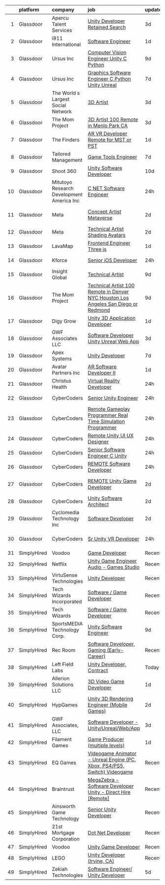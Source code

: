 

|    | platform    | company                                      | job                                                                                                                                                                                                                                                                                                                                                                                                                                                                                                                                                                                                                                                                                                                                                                                                                                                                                                                                                                                                                                                                                                                                                                                                                                                                                                                                                                                                                                                       | update_time   | location           |
|---:|:------------|:---------------------------------------------|:----------------------------------------------------------------------------------------------------------------------------------------------------------------------------------------------------------------------------------------------------------------------------------------------------------------------------------------------------------------------------------------------------------------------------------------------------------------------------------------------------------------------------------------------------------------------------------------------------------------------------------------------------------------------------------------------------------------------------------------------------------------------------------------------------------------------------------------------------------------------------------------------------------------------------------------------------------------------------------------------------------------------------------------------------------------------------------------------------------------------------------------------------------------------------------------------------------------------------------------------------------------------------------------------------------------------------------------------------------------------------------------------------------------------------------------------------------|:--------------|:-------------------|
|  1 | Glassdoor   | Apercu Talent Services                       | [Unity Developer  Retained Search ](https://www.glassdoor.com/partner/jobListing.htm?pos=103&ao=1110586&s=58&guid=00000182fd05b83ab4e8c39dcdb185b5&src=GD_JOB_AD&t=SR&vt=w&ea=1&cs=1_ad986634&cb=1662102387066&jobListingId=1008100956513&cpc=545C0D17DAD7ABB7&jrtk=3-0-1gbugbe37kugi801-1gbugbe3mi6ij800-29e150451bcc4fa2--6NYlbfkN0AZ3MYtYQWkBopVeycVr_1f1rDCs_k1mphEn014V5iC_uq83vDdE9n-Rdaz48ksWHHqArENbVwezk-6LjDCi4QZvlIRkQcK-Iy4D7AmZrXjOf6YOry7HDI8QD7rxlm29wwn0dY12nLTj7Euibn31sAF0ZhNZGxu9r3kTxXWMvnWwAUPSXvkawnAUWMSFTFlE8EpQbwOALFzKfTlKWH03blS2tGqYbLT8m8oDc-dJFpsGAd_ZgjERgkE3cZaZSendKcR1MxCGde54n37lp4XAaF36vdQDllvIdz84HY79Pr_q8phr-vtgbk01iBfNSK8FMWviaLAtcxT77nE1Sx03GVg4lpB_Z6V1-138RdxWTmT9xSUqxXkmmfvyQcXP6LEDfFqq--HPeAPxp-hL7mqTgS2ed7OGIkNiyuN0cqsU1iqPOcltu_0fPcUNmLrMJpslv_IfzvK1qsvd8k8DThLxlCKhjJTU7kUPgEZGKdLlwNxJPq8DM4e5btrn_LLIfbcgKRD8tj9a95QXtqvz6mTFzFd)                                                                                                                                                                                                                                                                                                                                                                                                                                                                                                                                                              | 3d            | Irvine, CA         |
|  2 | Glassdoor   | i911  International                          | [Software Engineer](https://www.glassdoor.com/partner/jobListing.htm?pos=107&ao=1110586&s=58&guid=00000182fd05b83ab4e8c39dcdb185b5&src=GD_JOB_AD&t=SR&vt=w&ea=1&cs=1_26ee3d09&cb=1662102387067&jobListingId=1008105657108&cpc=5FEB1BEB8E14EF52&jrtk=3-0-1gbugbe37kugi801-1gbugbe3mi6ij800-ab02e73d2b3d017f--6NYlbfkN0D5EoDI19pzLD_ZoAvoqM1-O9qeTV9KvYbDAr1-bMzVcUrRYlcR_7Ev9U83nBSHwK54NMHOO9K3nsbuXJVBtW5EWxvm51qrZsZWwHHvR5d9GutHYlSlxw32xAn82i5-W3-Dzl49lgJ9I5P0XipbEfon7Ohb6uZiStO9mcWZEmw2gqF9v3mASS2YDC3KmeA9rTQSSqKPW6rpNXJduiNiKfj2mpKaLmFKvExlNufDZYc7sYt0n8cnd6qkwtcGpwn15UAcmfhkDCpani7vkP_FCtZCSZxazmF0C5cRAvSmXSeL0oh62qnF9YMbuIOonMWv9qrNP0aemBgnyOjX1r9vmN-FNqtiNRlueVLPRD5zTToiPiLuIs9ujU0xLQGktl63Q0JSzHcDBDXCNdZDcIdS5TV2AuUnPpYeXVVO94u_TsSJ7uG0t6wTNgL-gZmibzj9XwYrjqyo2rR_lcmE47jLfLlkd-tEtJia7LoQmFqkfSoZ6-3XxYX-mu_W2CVL_mUVLQM%3D)                                                                                                                                                                                                                                                                                                                                                                                                                                                                                                                                                                                                | 1d            | Miami, FL          |
|  3 | Glassdoor   | Ursus  Inc                                   | [Computer Vision Engineer   Unity C   Python](https://www.glassdoor.com/partner/jobListing.htm?pos=130&ao=1110586&s=58&guid=00000182fd05b83ab4e8c39dcdb185b5&src=GD_JOB_AD&t=SR&vt=w&ea=1&cs=1_9be9befc&cb=1662102387069&jobListingId=1008089323459&cpc=C4A69CCDBB3B9599&jrtk=3-0-1gbugbe37kugi801-1gbugbe3mi6ij800-7ac0d13f03f62581--6NYlbfkN0CT8vBT9H5mqECx2dfLV_FONLPDKpIRssxVwtj05Tmm4rA5I0VNOPdM1oYsK66ov5pXwwZ9pBHUxiYuEJrCbcdlaxyWAwJmYz19kUAyvhsOeezI0OcmO5TSscUpaMyeJyxPgtLojTHz25Nz4PICeeFqRejoDMLK2Zich_DhI2mNoQYSwwLkuYkPuOcVvPiLIoNMNlF6R9Vdl43HLaHtOXSPaUg3BcFuT_yUtfPLKnh2bsnJ2ogO-DMYXeRW_CBXSuWm8Mxhv6d3nUYUoz0cBDP-emU9I45yLQrmn1RAicUHREaRXrK66Be1G1Kcqaqi_IpDByaLjR2aWLsWSGrlPE_cGh8a896K-BLamu9DSXAL0_6hvRDAt86OnoQ_WxX9HMrVcOgqXzF6rcgBRk8Ylu_fbxRvtLYgD8zrNNI2R7nK-saCbaL2qoJkGFDfuRsRn61ppX_tuaoiF4atUMmwrfTK2wEhH8mr13_E9UCT_jNLzDo7jgNrWcz9QuyYU_ZjN8h9yZZAVW0lAGLcl3IfmcKllUiCjb6mr9o-QmIofAqauYS1BnTA2sfeeSRrsz0ARa5-wLph4oK58vB5lzILFj0WKxsK2cPHTlm11AT4VvrmMR7LaFxUzXVHfsOO0uEInLli5IJEyI0IDbsaHsNVqZB1i6IcYzzvgycbT5d_xA6DJ3VuuGwkEJge4K7MZWsd2vA4sMZ8PkxhwOTsC4_NKgtBK5B_ulHHcUuydVvrNsa4U22ElUXd7u90-s9OtTMoNvGgoyGpQlpEuBbSYtpigXUxKhSgqu71J3lZZSG9oUlG4vb8zz_jzasSfm0DgqBfzoSj23BLp5zOEfIs1vc8AquwGmv3Sg8_E9FjyjbSoEwkJNsvXxJ-qAaH11fqLBA_y_p-f8Vs6DQWjtUF3-QS1SA1IsyvXb3Yzg75masX6-TycFJherU0NiPaWS7i57pKyVhp62ESVuA48fhz-y-9mVOTTlaRnQG8yixXYZVwgH_Pt114CXqoYs2_)                                                    | 9d            | Pittsburgh, PA     |
|  4 | Glassdoor   | Ursus  Inc                                   | [Graphics Software Engineer   C   Python Unity Unreal](https://www.glassdoor.com/partner/jobListing.htm?pos=122&ao=1110586&s=58&guid=00000182fd05b83ab4e8c39dcdb185b5&src=GD_JOB_AD&t=SR&vt=w&ea=1&cs=1_9fe4a56d&cb=1662102387068&jobListingId=1008094033133&cpc=451933188B21919D&jrtk=3-0-1gbugbe37kugi801-1gbugbe3mi6ij800-a503bf67493adf7c--6NYlbfkN0CT8vBT9H5mqECx2dfLV_FONLPDKpIRssxVwtj05Tmm4rA5I0VNOPdM1oYsK66ov5ozRYF8l6lSbj2w8mnkxNtzPvq4xrxWyHAas6Dg1kdrUOgJv2YyZkHQbFM2OivhpugmqZ5om6MWAcpLRyZ6gIQlFMLi08SCGusRRvhDyvVeMX8DUUTJXmTx6nw7SsSZdq8Nt-8KK_5o4vH15EibFmTTp8ytDggw_ewlPkDrXh-xoNpk42rGPX8WrmLj9WET0I6dPhj6yNieG23cgjyuYrAZTWgA_m_BaYOpu9d7djE9YsxGZkkraPINNrJ6scFPNkbMRvgGsS-qsSSUFneYLkAQ5qWjDjR8zvg9r-eSTAiaxH5KmWtjRTFXrkE8Tn1BqkIRrEyaz29yWwzEmQPYB09daJUZZ61od8kUYjjiOiD1Ws78nArJeRWIWITuf2oHI5q0TH_sDWg5uzmCHNfg8BkolmWD5n9dqjcMQ5bbgEtcFRwmaT8Z0gLbW5AEhnR5U4dsIwdYRYVPWWnGEOP9fVYNQ0FqAioma9_vEv25htOghNjmaxIF5k7zmF_Z7AT-anNPlBHtOE8Lcw4McVhnaI9mfMSzXfAMGmrY5B1jVGmqp_dGecSXkhbzxHpAwOiYNFeufyjF5kHbcJlDHVObrppfdKRojAD8W_71YLspAo22r5Dgf1cOyf2ID10tCJAsbsxsOd6G-k8B3p4p-I14kXw0uvEPmdchw55rEllRUH9SB4Voq-U4EQZRZ-1gWtfV51oqw44KbVGWnhCuCB5mksZkvmFoYigL-Q6PUuicuqivk-Nj955v1VMT2n-xzkm8lyResBmMkUJWNRyaiyUgXAIqBJ7wqQ5QPSTquXmAtcNGYLLd18xnewYf2APmTWfM8ZhrCxhuVobtU5ygS75FxpuskV0yOFGt3aj1eqT3KatzdXxTU6TtbG6xzBlH-jWYuEQY3JGFx9YxIsWQbBFcvCF0JVXJQooleOjE5TmnvwdsJut3L7VqZoFe)                                           | 7d            | Redmond, WA        |
|  5 | Glassdoor   | The World s Largest Social Network           | [3D Artist](https://www.glassdoor.com/partner/jobListing.htm?pos=120&ao=1110586&s=58&guid=00000182fd05b83ab4e8c39dcdb185b5&src=GD_JOB_AD&t=SR&vt=w&ea=1&cs=1_56421d51&cb=1662102387068&jobListingId=1008101832019&cpc=AC285F3A3ECA6BB0&jrtk=3-0-1gbugbe37kugi801-1gbugbe3mi6ij800-8fcda0edc12eaa9b--6NYlbfkN0DSgjPPcnEdvoK3uuxfISLALE6pB1FR7YSHOr_tSg5_QGIhoz_2VqUepdcKLBLI_zQ5vW7COe9b5mlnVXQPZh-LCDTWvpcID5VL-Y-dck3OFKxyxzH8bOfDIUENNU8cHnxMEbimO4vZSH99drUQuM-N0RdNfyWkpSpm1sBW4nersKwSm9JI8Oo0pv1HTzP0HisP2GQ2b3NdA4Yt4RCyPdZjNLEW0n2izUS94vfeOveYiYM6uCaubPTiGvt7Enjw9MxMBOS78EPzLSHFr35Mz501L24Anuo3JVToulsYQltXttkPHia-scwnjtrkJuM2rdRLzxcW-3E9TYGRQkxJdt05J_IC-gdeQGdjRRUVuD6V_54vbsRhxD2maFKU2bKbDHHF7sjCgusood0tFbTQp4d6w5Kd6ON1ZoQa-VTfoMmC6i_yzvbgrb83otOjuIMcUATxLedetNbM5P_wvep8iQXBsaTafOLH47TXVJDr76jRvcdeZQ8nlDGtjt9qZdrOTMcF_tCVtg9NoDnmc-yFdFfjwH5HDPE9OjzKpVg6WwjQYylPj7FNGjlbsvRkuOCxKi-ovdoYA_Fk8g%3D%3D)                                                                                                                                                                                                                                                                                                                                                                                                                                                                                                                          | 3d            | Menlo Park, CA     |
|  6 | Glassdoor   | The Mom Project                              | [3D Artist  100  Remote in Menlo Park  CA ](https://www.glassdoor.com/partner/jobListing.htm?pos=116&ao=1110586&s=58&guid=00000182fd05b83ab4e8c39dcdb185b5&src=GD_JOB_AD&t=SR&vt=w&cs=1_cc713381&cb=1662102387068&jobListingId=1008102377815&cpc=FA84DF7EA1EC2398&jrtk=3-0-1gbugbe37kugi801-1gbugbe3mi6ij800-99a50386500b7120--6NYlbfkN0BDp_epf89aHDQhKpPegNJQ_ldQpEFZQsM9OcONMGxWx6pU56EKHF58QjVdAUvn2gWCbb4iPylPCb40oRhLObA73Dzu5agUhwv28ctDaCesusQE5u8OWuwSsGbXFNG0CPuPg94BiiADrz4s2q0aI9FZ9835oNsExqZZ8uTkojmQUmQxAXKV5mgUM9v0GdqhdewiwZrF4-pYI8BKk8ZDZ9AvTjQ08oC-XOtQFVjH5Irn-tlp_fUdh9ixPrBa3CwlgLY_RuWrU0OUsouVpD1erUAZ8KQhxp0oJZ3G2LjZ_XS-Udl6A_1zdKjYbchdfYEfH2KvuAw5H07SKuvPKMLZx6mjrwNqYhrFEHrYC4hTiiEp5xYeMs3DlM22rHdim8fv4m2nJdyoE5vfxi0LD3XYVR70yTrqKl09Yq7-ad6qBb2d6y13HWiFEMk67WjgCF0_0SZ04VzLqz39v4meXYPwkRxgWqiojg1NQHXr3XS1Va9yYjwj53gKU6tseZhhfYiWkieg7OvAIXxx4QZcZarCctQ6IwywpD4nu2fvzfNHErh-B5CCFNIlR-_M-E5qCXrKRV4%3D)                                                                                                                                                                                                                                                                                                                                                                                                                                                                                                             | 3d            | Remote             |
|  7 | Glassdoor   | The Finders                                  | [AR VR Developer   Remote for MST or PST](https://www.glassdoor.com/partner/jobListing.htm?pos=119&ao=1110586&s=58&guid=00000182fd05b83ab4e8c39dcdb185b5&src=GD_JOB_AD&t=SR&vt=w&ea=1&cs=1_3a0dd500&cb=1662102387068&jobListingId=1008106385070&cpc=F41FEAB56D215062&jrtk=3-0-1gbugbe37kugi801-1gbugbe3mi6ij800-76e8d4ed4d326d96--6NYlbfkN0AYo_ysEmi-N9D-g6x4hDoxwWbDzILIh7p3iecCghkOgCCQ9Hjx-p_46PTVF05XzNP5Z5K71OiC6zoUMdSW3LZvMzecx9XPoBXy4TghAeCSdb8dXvKrDUkzgIaCWvmYeo1SeQbGFdI4NQnpIbRQDunnf92V0Ep1OSri4gPT5T2YNh8Y-j5fvXhZ7qLhd99Y6x8DXNsl8HixD926V9vu-Ijcfj3TM8SQ_p-IakI-RutAeEKllp0TGBNZsWvmLPQaE7626de4ymyx4u1ZOtfxo7ustNXuzjIYRJ4-TCFcSH-APZHtxs_Ll6S1L6gPgZkWLGFzN3xkhuFyfPlTSyXcfCN-KMvmybBNdFcw_QNmfUD9MoG5m2RrMFc-SB0z_Oc6wYXHKFs49WcEqqjvedNx98FEvb5ExbvkXeW_tMDzRc6cYY-nK9AzrcwgtWCX_pTfk2QhxsGecFnNBOy-rCr6HsJZKLf27PA4xVYLL62eNoULsD-dPV-ZaDnQfoaHv4gPtnAFCc-RUJ54Ng%3D%3D)                                                                                                                                                                                                                                                                                                                                                                                                                                                                                                                                                            | 1d            | Arizona            |
|  8 | Glassdoor   | Tailored Management                          | [Game Tools Engineer](https://www.glassdoor.com/partner/jobListing.htm?pos=128&ao=1110586&s=58&guid=00000182fd05b83ab4e8c39dcdb185b5&src=GD_JOB_AD&t=SR&vt=w&ea=1&cs=1_d98f2961&cb=1662102387069&jobListingId=1008093630092&cpc=AC285F3A3ECA6BB0&jrtk=3-0-1gbugbe37kugi801-1gbugbe3mi6ij800-23778d980db4c29a--6NYlbfkN0DI_pqscLjs9LkB0jlO39g2s8RE9SCHTdataN4HV1TulM7Ds4Lr1PIsV9L2_JXp5obMxexft6X-I6phN9bCaCnnPqR9fZWepmOPOOPJV9vM9rqvzSiCwIZiXI0PA2mg6j_nQlQVVHs7H-c3VKiwN4PXd-VuMbmCTA9yyHez6AhcXDTqgunqY52MoCjsy-t7WEdo8bBof44r3H7SNmogs4WJDNnPZdSvBfAEbtXOkjzL-667EVtFYIdqh3nznieKKQ3BWGjBLEwEjRYxLLC4DUgV4LEm2HNP4e2tHdv6ET2aaT8OtCfW6rKJlQ7NtA2ezga1xE09i4LcvmioLePlsYOCZpEoj7Jm8_yaw1QYMuMkZ5e2jDJmBmCsO8Rcbv5Vuvl_iBze67FG9E6Uhe01Ye4gPd67mMr98o_eiDoJgxBD71ACzkKeluCvbUveezkBYe5XNeoNPNq9Xn5tHEUqAbMiheo0nIciY-SnEE5Suq5soBLUfCllbXe3Ia1hqyNUYk0dU-gBSOPeQh7NBren0KDY)                                                                                                                                                                                                                                                                                                                                                                                                                                                                                                                                                                            | 7d            | Remote             |
|  9 | Glassdoor   | Shoot 360                                    | [Unity Software Developer](https://www.glassdoor.com/partner/jobListing.htm?pos=101&ao=1110586&s=58&guid=00000182fd05b83ab4e8c39dcdb185b5&src=GD_JOB_AD&t=SR&vt=w&ea=1&cs=1_511c95a3&cb=1662102387066&jobListingId=1008087203584&cpc=151E51E148764572&jrtk=3-0-1gbugbe37kugi801-1gbugbe3mi6ij800-8dd0b1a67149a496--6NYlbfkN0DfopDBJjdZYsHaazvtHih9EkP_5L3b-O-YxZrMZy_RRXHVtoPf0vktF4oNZRwX11ChLmqooPeQulvAiVAtFyylj8b6ARcbJZaTISipflqpxGg1LcAq6m-5fYSL7Av37XfUU7wFkkBkYfYpMuUS6z0JTvtOC9Tf4ivmaFVVmcVi0ucMfgOzBMfyvavdPYg_-eua8zsLQI2Qwk7OAZi8B5Bm7JxDc2rhofi6yEuhcSv2k4rv0ZcJRZMEKaKBBrJx_3zklSa5lBlxjmDQWs9EghUPUK3eDADCmU5JMe7ru5Hpmw7Sk5EJ3Nag9KizqObdcZzmcmylWQSiS5luDBYkxz2rO0ZJWC4rXwM5M7UaixO8Ls-yJsYd2S5iQrk5TETBbMNfSbrc5LH6c2piDi7-cmLB_EcvQmozjTwf0KHTjcyrJOZPaUs01Aj6uzMhvpoxlyJf-kWhk79HNluPgj0ddAqK1unPsaQuCZFaZxH-BghfOtPuEv1-_mHnoZ7-saSqu2bNF1wk2fo3rw%3D%3D)                                                                                                                                                                                                                                                                                                                                                                                                                                                                                                                                                                           | 10d           | Vancouver, WA      |
| 10 | Glassdoor   | Mitutoyo Research   Development America  Inc | [C     NET Software Engineer](https://www.glassdoor.com/partner/jobListing.htm?pos=108&ao=1110586&s=58&guid=00000182fd05b83ab4e8c39dcdb185b5&src=GD_JOB_AD&t=SR&vt=w&cs=1_f0d8c93b&cb=1662102387066&jobListingId=1008112367875&cpc=39BF0EDDD7C951CC&jrtk=3-0-1gbugbe37kugi801-1gbugbe3mi6ij800-5ff27f586198c34c--6NYlbfkN0BvrjnhlIknunj6B5uFGHHla5BSmGDnouF8_mjReNBU2kRZZ3EzJErpwlB0shyrLhDyaVjq87tfMVnCfAe_-av9vL-a4MjwF6dstqngVCML6EhvX1YxjBNQ_jw1Bhx4N4Y_KgRYYZWG06xbic3cUmFkHCAI7g6ZA4wNV2wzckic1gEvt33Fu3cTRNVHiL30XbmIzO1PDT2Ip4DX31iZBnKlU7I2t3HkVAQHSIjyL4SkH3ZGZpnYy4OvEjLH9WQeRJ06YTXbjx9lL7qJOB_kOk7wUMgUVuTDVmeRqCnm7E2azcXDJEhj0D8a5VfO4rgoWFnNHeZZWNFybYcZ-3-5lzB8--Lr04By1Yess0UXQKUQ1khaGjVzgnWvfTFI2V3kQZinaiOn_-9PUsRHCe3AgVA4V5wNhQUOSFvgMgwhNOC8AZFavH-GEf58Bj6FxNgWSQZgWCoVMPXu6hFenL6NIFhtF2FZNHiYXdWJ8DI3NYsbRhDhkwkJ5SIw9IVeih5IXuyC_xre-_FmRGMEF7FtE6Ll13lOIwV4S2TEhYM1Qp7AS3bowAcA38fe3VfHG7pAaMPjB1WoGdPAmQxBjjufBiwmfMvKkxmgl2GwMFcBnhl39dHow2d5G0B68XTcrCTS_RhFeUjqKdYoeMiOZIVNfvgMl9d4Lk_P9DX7EAmSTkQY4wJmiuq0flXtWvRn557sH7F85cqQZW1koQ%3D%3D)                                                                                                                                                                                                                                                                                                                                                                             | 24h           | Industry, CA       |
| 11 | Glassdoor   | Meta                                         | [Concept Artist  Metaverse](https://www.glassdoor.com/partner/jobListing.htm?pos=113&ao=1110586&s=58&guid=00000182fd05b83ab4e8c39dcdb185b5&src=GD_JOB_AD&t=SR&vt=w&cs=1_77781ce6&cb=1662102387067&jobListingId=1008104920128&cpc=FD1C1DA32C38CFA7&jrtk=3-0-1gbugbe37kugi801-1gbugbe3mi6ij800-4b114d8e5f1c55f1--6NYlbfkN0DYl4UJW4r1Vl7FEn6T9F-rD9lpC-0oMJVSiWjK_MGUd8e8cHXcpv6KPyjLHZEfqkWmIihMCJXc30MVP-YiIFxzoyrs7EPhl-n3NgzVvQSFgeEZ0hvgQ16Rj5IiKLg4zxWly0irvUKehndMyNdhWO0YAwI9ux-a_i193sjSruDpz3cOVyi2Os_U_h5D6MkxUH-_kE4eVXUaDEGR3v2KRavIvv1gaUf_XaXJzn1IhfLvIiMDNiFgBgG8Szn_LBk5W-eQ3nORMvWFn77SQnPuxPZlQ9SSiDY07QnzdmZVt6rziK7cEOG9OJB_PDC34uqGyH6dNoiDoXX3k8q3dFYKZRPkGLjFTBbrg8_BeS1Iqm1KA3HPGFCs_w_JzC1zc9bvGu7aQ2WTzEuwWPg4yX397GrHm379MLlzvnxaE9919sH-jFwrjpwL7TFXo6zXbX_pDGAeknLVCbXpD8uYfo9ypjZV32irPSG2AoAcTYogz7QMuK1nl1iEdlDiks7XdKz4JDSVGknynKxM4St0h3IZFbayIyaRu5fKgHo6COcakm3BzK-gUncbmFrIVG7FUu8mPPe7FxaU_6HkAqeiYJtbEQEvjDnYBuEFE_MpFxBo47IBLkp60Hx_RYtS1whfEYLjYVGj9LkyycC4iTEF-8KT5Z8_uPKkAqOlVZ4iOZmcQLTXHifPJJdi52A9ZVMYDE2jwfNEe7ZaG1O_xRm0LAubJ2yQzwCTSMVnpUjswwM2YnZcXev4GxL68IA_zG_KB4RJ1AUIqbObjK8WIazIR10V7z0TxkWVsi3aTlYlaNoZF3BzSTuNEQdEgqe5BxLbWn-fcxbhJD5C-OtWC4NwH-PvsNMQdz5gqEhYj0UFeoj4k0NqvQcJJgDOA6enOaAe8WaSlCdIb9dg67rleoIgctnHoPFR5pCZVeiJB7ljtWRWOk5rpE0jpiXKj2-HNp_5CT2k9nQtMYS_31C_nFOFnPnHZZsqHFcS6CS4QQNdYQQ6ztDb0UwajZPZr_Vt4-RzhYGwmj2svdgz5Z7Br5xVmq8ZzJW3l7Md-JHtUlxt38iqeiYrBkmWmaw4pBB9)           | 2d            | Los Angeles, CA    |
| 12 | Glassdoor   | Meta                                         | [Technical Artist  Shading  Avatars ](https://www.glassdoor.com/partner/jobListing.htm?pos=112&ao=1110586&s=58&guid=00000182fd05b83ab4e8c39dcdb185b5&src=GD_JOB_AD&t=SR&vt=w&cs=1_5d30ff75&cb=1662102387067&jobListingId=1008104919858&cpc=155EB9D5185558AF&jrtk=3-0-1gbugbe37kugi801-1gbugbe3mi6ij800-f15d80185ea8b6cb--6NYlbfkN0DYl4UJW4r1Vl7FEn6T9F-rD9lpC-0oMJVSiWjK_MGUd8e8cHXcpv6KPyjLHZEfqkWmIihMCJXc31fMADfN0gJ7IUkPxhTp1nyQtrbvzomRIl047Bd7eGennDhYyBKwa6LFWtvklSdcE7P7hOAfvItVNb7U6znhKcTIS6fI4UQgWLG352V_IizaADTTqeeBU46CHtIxToHssqkCLcCZKOFxsuW-MxKffRuIPJ_lFIgFRlwToNCM_utsPWNHa_g3jXvRoQw_hDwjf-XbSphov7hulYBk7-8BY_vvHYPCM4NUimehYvdKLdEkiEsg9r9QnT_HdIBZKpVpq4x8tbyq2FMH3ljjk5xjYAIQsF5o_L7OWx7KrBOuxAyBnanNDgCFSKQIc5qu0_1toZMCzlD3OdAQg2aMoNLTRwxjEFzmModjC4hvdyStJqT3nQFLipjj-VNQYL3IeMAgPOapOxGWdDy-JL6s16Dra1ffzzOU9E-lUBIHRp0uHA4MoE1a3-aZ2HjhIBLKDuLi_4SieI8i6WaNkUt3lbcyn37ZD1-jstx6zknWHJS0O2m6MVC_0_zLq0i6t8_F2b6m7Lnbh4gwbm0CE09X4eLFQa97BjM_ropphU0F7MMDP1uCb234s7ewxze4ECHU8OnhXwcTCwyX7_x3MhtWY8-XfLBUseRgFcdCZBanXVS0WkoZXFGSxWvczTUvSvr9tropuo0PqwylrWi75SuLLmDW7cZh8DtBJOp3WhoZdqmACd-kqPt4fWuBEdJQgPVMjuXNiDIWMevzHDg14qgYi1I181QRIzJtWYdU1tcMPlcn4grPL2FFEmTaPTjzqX-7eDaKJuxDf3xiADlfX65GJysEC-We9aTByD_iJ2ExMS8QMXywyXgQVre3JQ_Kt3u0av96GrdAVfeH0GUVErdzHmtPQGfV6Ft_3PFQacyybobhHM5EDH2Ex2pmS0mLonuXn8xqRgZZITbqG7lVm_ljYnSuw9TUJ9vojJq3nqCY8NFylPt_w1ln31hEpCYXDNqrzUBXpEwa3us09ugQT9QGp6Fq6hDHDY-TdQ5YRWyeNaulQxUT) | 2d            | Remote             |
| 13 | Glassdoor   | LavaMap                                      | [Frontend Engineer  Three js ](https://www.glassdoor.com/partner/jobListing.htm?pos=110&ao=1110586&s=58&guid=00000182fd05b83ab4e8c39dcdb185b5&src=GD_JOB_AD&t=SR&vt=w&ea=1&cs=1_0145647e&cb=1662102387067&jobListingId=1008107112393&cpc=FD1C1DA32C38CFA7&jrtk=3-0-1gbugbe37kugi801-1gbugbe3mi6ij800-507f65a59dabc98d--6NYlbfkN0BvffYVbnfQbS93BkAhZe1nr_iwjsb5JUyOPZS3_wkjOSgWe_xkED14VH_47UFZw_f0PD-YV63-y0VMcTqxeh60kz2wUlyYmhXvmznHihDAAKeEfwl2yS4bQ_ahTu2wz6TXdbxPG-YL6ZGXSRJhELPmAH1xTPive-rk2Dzvl7eLtJhbzN0NlD7-sza0iPBPqtyBSZPhH6HynP0DlxNs29Zi40h_0Z-5xRw-sKTvhR5CHq6Xiykn9Q88iYxyWahEutZnxFOHmcdiAo85JukSfL7kxA-hY1AH-ObISlv6oJBBi8uzIa-2xZRoXeOHGa6CLfhb1AkimQQXBlEcMUoZlkGXYhq70DTgQhCkzmvGnfYfIWGfxbxRr6EJmrQpHTUuTfhH1cG8UqczAzN2xlSbdfNssS1dBTc8gkmFRqfFjHYHy7OFWbYAt13FqRvSfgjoq3omCqOk3ZORmGzndbAA3u45CzKdT4NSwqjH_zFa4RiPoVg0_2qi9B8mNgnd6yuVBjg%3D)                                                                                                                                                                                                                                                                                                                                                                                                                                                                                                                                                                                     | 1d            | Remote             |
| 14 | Glassdoor   | Kforce                                       | [Senior iOS Developer](https://www.glassdoor.com/partner/jobListing.htm?pos=117&ao=1110586&s=58&guid=00000182fd05b83ab4e8c39dcdb185b5&src=GD_JOB_AD&t=SR&vt=w&cs=1_fe31ad2b&cb=1662102387068&jobListingId=1008111364290&cpc=C63BD00756FD6F58&jrtk=3-0-1gbugbe37kugi801-1gbugbe3mi6ij800-4f63cf608fcec244--6NYlbfkN0C5IatSLh_Ak1q39eQQoPIxD737RW9NeiYGvIRXkrLjEBkC4LI6KweF0vk9JRHgKW_sNQVrmA8TbKOgMX--ZWWSz1iC5dr2cQtm8_AwqxdiQ7CacPea5euPp5A2wsF5rPbbGTFFfQAEatKHNs8AGpWdxpj8SjnMUCYUMuKmLThoJ4-YIctyUCoxu3UhvHzMjIHgrvsXsD8PYRFsPaJeBPdFqamo2y6ZI0YZe3gIiBNJ4qJHfOqlB5cgT6KX5fPcQW4yfvsb70ZrgZHdwYOiaNhEYiHtHqY9Yj-5qsN88s6p7rSuq0OTmNHHmJqUYdT8etLgXc4ls5UTVpKJjbudPhoG5--Y3T2F7ISZ-XTSn9Ylk3gEiM9RrVBhpIPLe2G23pJU3vEGtibCknh1tSY4iQfTU1rOws-KUcZ8tLRJfH0Or7md2Di3G9wLtmZfy6g8SCP4U_G3DsvoUl6BBU5GQ9izRqwYb8C_BstmxCHEoXYRFHdfedECzc317RqcB0ZVyBVj55MFZ5AP93ZQGLRhnVGpQ8ZIh44ziSGYgX2OTbPTtyXC-Pl9NKr7aIDkmwULWZ9rM_Psm5kweKlPKOmbzsMyqJFWUI9ciwiNuseGxLyOiw%3D%3D)                                                                                                                                                                                                                                                                                                                                                                                                                                                                                    | 24h           | Salt Lake City, UT |
| 15 | Glassdoor   | Insight Global                               | [Technical Artist](https://www.glassdoor.com/partner/jobListing.htm?pos=124&ao=1110586&s=58&guid=00000182fd05b83ab4e8c39dcdb185b5&src=GD_JOB_AD&t=SR&vt=w&ea=1&cs=1_65a49875&cb=1662102387069&jobListingId=1008089017679&cpc=1CBFC3E34E2A31FF&jrtk=3-0-1gbugbe37kugi801-1gbugbe3mi6ij800-a7fbde667ab2a6fc--6NYlbfkN0BKkHZu3wF05EeDimN_p6sYpKCMArvwa95YdH7UpkaBCuXZAtggzO9lGKJZ-EjBDGEdbzM3gPxmlHuICIvOs2FJwMgv4uDhyZtWA_QXg6qexwF2Un89w_ZzG1o_phHsJbMCWJ0eaglmcYnIpDVJcUYPOdMFv_0U6dWcDoK4LiIZ9RnNRVmPJZ3cBoofKbpM5IrSCfBRK-7tbgSfC8lycNaFpjgLZY2mLmIaw3Tea3PJTcFtG6S9kT5_uKNJkLqxG3oCfrU95CzaLYXLw3Y-0HaUhVEj7g8sabY-mahOdq9L7z_HqRN9A4WPEdvkmzRT0hMnyqPzn7_gP7VCs8kMSoLe5oQBO9B3vFu6N32cpVsORfXqBGS9N50ujBoxDqvRRbIk_VMgK3IbHvYAkKmHf9oXqAxJyQfRpKgLdZb7P7Auaa72FLvZiqemvE2XNnLX0vLcsF4qWNm50jc-8tvglbwt6aXTrI6Sbq81feDLyv11S0WdJ3HD83mQObY9uzjZ8Ag%3D)                                                                                                                                                                                                                                                                                                                                                                                                                                                                                                                                                                                                 | 9d            | Remote             |
| 16 | Glassdoor   | The Mom Project                              | [Technical Artist  100  Remote in Denver  NYC  Houston  Los Angeles  San Diego  or Redmond ](https://www.glassdoor.com/partner/jobListing.htm?pos=125&ao=1110586&s=58&guid=00000182fd05b83ab4e8c39dcdb185b5&src=GD_JOB_AD&t=SR&vt=w&cs=1_1c78ffe1&cb=1662102387068&jobListingId=1008089604767&cpc=FD1C1DA32C38CFA7&jrtk=3-0-1gbugbe37kugi801-1gbugbe3mi6ij800-8db416173e6bef48--6NYlbfkN0BDp_epf89aHDQhKpPegNJQ_ldQpEFZQsM9OcONMGxWx6pU56EKHF58QjVdAUvn2gWLKv-P-7olP2fuE8jpxL_QvO4bdAMH7jApbHcw8A4LfFo1CWzddYPWMzwfjrK5Z6cEJ5WQ6YZyMaJ1TLMF3LVNGBP4QspdwmJHv27Efofy44pve-dEIO4KGmVwj8zrH_U8u6XMTnMQNiE0xltLH2AZTyVSC2xP7CRSeXlblR_0C2s977hIk-kmCt4LfDPjIRHhA2K7Sqbrf6-HhTIRtifbux0Qew9ZqNNjnUqMZDs5IInjN8kdULVOEL53Q4zF1nzOVz3fN9tVWlg6W-gB-UTPq35cj9bzFuKvAmokN9U3PIuWyi8UpSg-Y8FiuVNRVoFcWfSZaONfLQeL9ML5hRwMspGS-F0zpXr-UrOg7hxxRUpjqq1KHjpcW9AKc-7nUB_zi6M9kdvwAehx-mqPdumMc996PW7LWqlgClONFMEUlg0SCfsLihgewFNth9TziW1lSWN0xm5AvlG0cgxVRrN2PLbQg7Vxjc0qBs15FoKlk3rr_8Sf4NIGlXmx5pqYI4I%3D)                                                                                                                                                                                                                                                                                                                                                                                                                                                            | 9d            | Redmond, WA        |
| 17 | Glassdoor   | Digy Grow                                    | [Unity 3D Application Developer](https://www.glassdoor.com/partner/jobListing.htm?pos=127&ao=1136043&s=58&guid=00000182fd05b83ab4e8c39dcdb185b5&src=GD_JOB_AD&t=SR&vt=w&cs=1_2b4d61fc&cb=1662102387069&jobListingId=1008108004301&jrtk=3-0-1gbugbe37kugi801-1gbugbe3mi6ij800-927a7b0fa45929b1-)                                                                                                                                                                                                                                                                                                                                                                                                                                                                                                                                                                                                                                                                                                                                                                                                                                                                                                                                                                                                                                                                                                                                                           | 1d            | United, WV         |
| 18 | Glassdoor   | GWF Associates  LLC                          | [Software Developer   Unity Unreal Web App](https://www.glassdoor.com/partner/jobListing.htm?pos=102&ao=1110586&s=58&guid=00000182fd05b83ab4e8c39dcdb185b5&src=GD_JOB_AD&t=SR&vt=w&ea=1&cs=1_1ad93789&cb=1662102387066&jobListingId=1008101930209&cpc=14D5209370AEC984&jrtk=3-0-1gbugbe37kugi801-1gbugbe3mi6ij800-6b053d625fd5d6b3--6NYlbfkN0CiXlXD9X9KmMK7S-b5IcFBvVIey8Qr_VUnbo48CIz6WP4z4Jm9kg1tpwhqSYzQRtwQp1ewvmeDmptJyb77T3S9___zEVnx8IfrPcBPaOHlU8qfoeHiwSsfuA2MnrM8-h7gQIH4fiTWkzmL9sImiQudVAYFpXGnwfajOe61Fx5b_UaY9DwxFR85pZp2DQ5gIjY6cO-Q-eaKjKTBTjcXeXri-TuMewoXZd1gd4C04gicVpssSRKzzDqu7bEXInYrfrxVUBvj9oESVVY3r94X6PF5dLfRHQzKBf_enYSeGGhqyYTkwhKJXfjsr4jP9K4QOXBkieuLPjAFgnIX0uFPSU7uurrWpqp5P8y8WR2zRAwgTEhb-cFcAsuH5XwU8HDeeeSJCS1XfWyxioawEp5-ugYJjvz6tJq6MT_S58GOltNz1hYtEcaeaaO8DIsMEEMSuPgCDhIJ4QpJPDdHYX0sMHW-KqQwY4pg6_bN59d0D1aBkxttS_bqLV8emzdSevf0WWM%3D)                                                                                                                                                                                                                                                                                                                                                                                                                                                                                                                                                                        | 3d            | Eatontown, NJ      |
| 19 | Glassdoor   | Apex Systems                                 | [Unity Developer](https://www.glassdoor.com/partner/jobListing.htm?pos=111&ao=1110586&s=58&guid=00000182fd05b83ab4e8c39dcdb185b5&src=GD_JOB_AD&t=SR&vt=w&ea=1&cs=1_c874b0b8&cb=1662102387067&jobListingId=1008095644462&cpc=C4A69CCDBB3B9599&jrtk=3-0-1gbugbe37kugi801-1gbugbe3mi6ij800-6bbe27f3ee36f77a--6NYlbfkN0DqWjE27Bj7wQp7zwejGyju2OyxUuq4SEucXSyN07WCWejYvQmJsgF2DYF8Y-TYieD1jr10UgDSox5dumJNYA5WJqkQ-nEWPu2Rc9PgyWrCP7nX1cbXE8hLzx-28Hd9xYudWUqQyn7Qp-bj_r0v5HpnwaNV1w4cWgaPyjPpalKfu1o9ZD8ZCn87OxE4BfcvHh7vpmno-4xreaxjhtz6DcmnIjezsZgocdkhK2nJ0GjO3xTcHD9lB6T94QrIUb2Vdz2RCDSzPF1ETtKO_PzSXhfayahirU2aab0wpv4xe1dzhHEdPEFqhd_tT6ylB_akS8-NKKl_PJZ1T3d2SwNecj8HqmY5M3NDyFz4byEpgbIF1tl5Xputmx4sD2nNf-dU-59AZ8ebwSA0u5EwvfTfLenCq_ExQrfVAer6UtUaYNy5qn0eYYT45_6UY25gknllskndDEPQKrjeF3ugm-aakbQCj2rCGn4Lv38n0SGR0T02hTxWfYrjB13IICCakBFvlSSfLTO96Bj41rwufLyfgp3ja1bZGYUWTtVqp-A2pNGBglbZRxSLfAhbOBA4GBIUsMNOuhFAbZSsYlm6DHOf0ecLsepJkstbK5ULm9qByCBZiABe5xLUoIeLOVUCv7-M-dKhRx23Y8A5rA%3D%3D)                                                                                                                                                                                                                                                                                                                                                                                                                                                    | 7d            | San Diego, CA      |
| 20 | Glassdoor   | Avatar Partners  Inc                         | [AR Software Developer II](https://www.glassdoor.com/partner/jobListing.htm?pos=105&ao=1110586&s=58&guid=00000182fd05b83ab4e8c39dcdb185b5&src=GD_JOB_AD&t=SR&vt=w&ea=1&cs=1_2ba505b6&cb=1662102387066&jobListingId=1008106665313&cpc=F7A2269C793D5877&jrtk=3-0-1gbugbe37kugi801-1gbugbe3mi6ij800-e7104cb7571e10bd--6NYlbfkN0CSE3POay3L6XNXi0aipSscdc1Zs2V3vZI2w3p7sV-Wv_VoR-XsUxX86YfQ56zr2X2DaYELFy_C3wUXcLlSNQY5XhgcS-qb-mOfK5GZmOQEQaCEWWGF4p6F_FMb-3_kziIFa6OePOYEvUBuJ-qJs-wjHE-bkIxGqY7SQZGqOKMNDw4LScBAKRt_vIAGn7gMza3yIAUaCmaJLoqL3wp0vXG6Kok4Gv4air_Iury0stq7qsCTDtq0AqwhNw1B_PjB4gz-r7XqGY7jx7S-uhOS_WcbBbpAFQLCqBUHMBuHN6iGtkFFkUpwiZvGx86lcEQVDjNMO8P4QN3N64-o6eyEJ_uneYyBtln9vR46MEFcg2WS1OXIncwGDxpQT9YfVXO2YyWucuEARNP0SwiilpHO0Cb7pEXgROd51KxF-Jy8x32jsQEbXBzRXUc8z3xnSPZU4zZRu5H6OWMznpcvuN8wW1-AuxDqcStcOP4GVxsS43Zd9dWmLV8osg6S9g1iIEK4icg%3D)                                                                                                                                                                                                                                                                                                                                                                                                                                                                                                                                                                                         | 1d            | Remote             |
| 21 | Glassdoor   | Christus Health                              | [Virtual Reality Developer](https://www.glassdoor.com/partner/jobListing.htm?pos=109&ao=1110586&s=58&guid=00000182fd05b83ab4e8c39dcdb185b5&src=GD_JOB_AD&t=SR&vt=w&cs=1_299ec8ba&cb=1662102387066&jobListingId=1008109636495&cpc=3DB599BF2F4828F0&jrtk=3-0-1gbugbe37kugi801-1gbugbe3mi6ij800-7532e83fd44a413e--6NYlbfkN0DJ9JRso26i2D4tQcfl1gtFXJkAeNCKWTrBM27lH9GOblpLlfXdLf9Oa44B845qjcfg9EnfdyU5JUoPPudWc5vZTOrT9P57j4xw7V0eiNlNbZ9YwZY4lvNNJ3z_87j3twfBIEBy-p9_urdH41yj96TxS3thBE-u50c2zijZRekBzQjLsu7lL3ENt4PAt6vTpuGKUruKHUcMFXUGqSpMTXw64VP5KUVBqom6S5VNS-G9IKIl3cpAUNOY3nwBrGsvNvUSMcN1DG42fHAFK-ROzyicc133bOzGFtP1UvOw6IEkI08JSC_qeuzQxLdXj4RMGJB_Yip-6N6LEoVapOEaAMwABv4ZkRUYR80xBubCXKTmWdO7mHvW0UVylc_I_XF1h_CKUc1mLr-ZManWVdM3d9kKq61GKAr3mmXWcdZm19IO-j1C4R80Ar3VtjkJVyAXv_PsylGPXXDJxL4kRZphKmxD0qSq0ZCqwITYgHLAFE9gOBtGbiBWgU6k3_x37Z4bJDaKVHg6HAxsAWtmgI-jMIC--RefICaWCbCT-pOZqODR0w%3D%3D)                                                                                                                                                                                                                                                                                                                                                                                                                                                                                                                                               | 24h           | Irving, TX         |
| 22 | Glassdoor   | CyberCoders                                  | [Senior Unity Engineer](https://www.glassdoor.com/partner/jobListing.htm?pos=126&ao=1110586&s=58&guid=00000182fd05b83ab4e8c39dcdb185b5&src=GD_JOB_AD&t=SR&vt=w&ea=1&cs=1_c3c9dea9&cb=1662102387069&jobListingId=1008111489559&cpc=6FC5BA77C9A4CD78&jrtk=3-0-1gbugbe37kugi801-1gbugbe3mi6ij800-84308a175f056435--6NYlbfkN0CpFJQzrgRR8WqXWK1qKKEqALWJw739KlKqr2H-MSI4eoBlI4EFrmor2FYZMP3muM0tCR70i6BWoKtgZwhI071nbsicixWGAas3IF78_uyD3l0vltWt4-ek0S1swInRBjuU5xMkaRpZ5qxXiucBV8yYXpL6TbBIP5n7Xs_CWRidZ2dLN_hKYbaINDvcVb9f5rY80jrySo8abj5AlCtozqmX7_EfJaqE9--fydniBuO02VWicRASwG0E7OL8AnHAmUOawPq5yNIkKCDW3Zt1AxYW4e2QphgOc825dXLMMwZnekC4XT9MhBZup3egjjXir3fyeKyT0OlfQinZf6lHNypDIV5-Fn6go35P__wUGfGgydYag9jATle1hz5KzQNNnNmeo888hMzYPTapzbRkV4bZ871dZ3mdq3zeHHc3tdL8PU5oEg9QCKyfg7e2MnKGY7susHtiaoF9b37EbkiMz3K8dZMfZamBaPCEbxBVCk6_gPlANRstULlr1_slwbiepKyY_YQB0ZB0LX016-vSKUD1p8QfXJgTh_VaLmUiF8LblTlZMkdizkwVWQ6zB5Am1uxOmTYOMlPADYS8NZYHGdOHw-VQMZVGq288NW_463WFcbMSqR28gdWMJX4wwSCUdlSnvYKMC3_oBXjJdo8Z46TMHpxa-mkDOZsd9Uv_2fN1dz2-dFODO8pFezyy0r8_QE_6e0wxooX-G_LFESoUXNK5dE6_9NhCotP5HaqBQsYKOiaQuC_p9dy-OCMLb4HUTBuzm5FUUYdiRr0Ghq3w1gUuGAx_U5witOny2km5DYVDMVPC4Z4P3z7NBPZkVOJYn3dkdXwONaFwzzy406cgp5sQG616G2X97voIfMopSqQmv92VuqykEESFqAmh-pULSvEWSwa2yXN8Mnv4rZsc9cJ-DoSzSWTKh_gi_eCEKECCHZ-8K0m0yrcs2cDWaHwRlT19XJ7SDvgytyCv0HGGaKesCeEWgnuGHyWZQ5hMqG3Ysw%3D%3D)                                                                              | 24h           | San Carlos, CA     |
| 23 | Glassdoor   | CyberCoders                                  | [Remote Gameplay Programmer  Real Time Simulation Programmer ](https://www.glassdoor.com/partner/jobListing.htm?pos=129&ao=1110586&s=58&guid=00000182fd05b83ab4e8c39dcdb185b5&src=GD_JOB_AD&t=SR&vt=w&ea=1&cs=1_65bbfcfb&cb=1662102387069&jobListingId=1008110155788&cpc=6FC5BA77C9A4CD78&jrtk=3-0-1gbugbe37kugi801-1gbugbe3mi6ij800-a1ce74da55f5afd6--6NYlbfkN0CpFJQzrgRR8WqXWK1qKKEqALWJw739KlKqr2H-MSI4eoBlI4EFrmor2FYZMP3muM1bwA1OQ14csw-Xkg79KQSfxMynMlxm-gT3NZ-8Hadp3NjA1avj9bE5Lc88PRYcYYUEfx__MKPUUr8j2DJ71d3KiSuDZAfFJUMTU-Rj-zvzf6TOgufn2YCYVyNw1nUYhM0NftRt_cn9JnQU-UWsz1YrORJ6kgI4F_pBEsoAB5cKzv7uQt352WZ1yfFCYsGQFqwffSrBNNfnYPWuaaJFVZl2qwA5Vv6S5dMh9MwMIpzYj4YpShSoFsz5BszStHqGDAVO2-_EKUnvfUnLYc2SfQSxbdFDR1XcsME6HAuWvM9luWK24yMSyDWrMHXEF7OId2-npjGMWVILugErLZQ_VVTB3_7any7YufKt5_Osn-v_ZQmRS-UrVlWavmF9wWrTdJFbUCUYnqei7lgM-myie4lBt1aWBYrPB0Ua7Vs9K9w4IKMk9YWo7n3am1GsutNDx2o7QD1ZPdgklaCz8lr-ypEcUEzHR9dKc6mxaxq59ytxzY4OwFQqhlKNipyOidtqXTfQucFSnUS6PBIcJzUM_ZFasukz--5vwRvpA7CFH_6HS6jQzs7MUW45C0w_-M_SG-OXPl4p6kEtFEnCPGEFE8rAhfkSkYTtkiSVZ_-TzHbSTU3NhBssxV0n_5gqSY6acMoRoAsz5gcWNgmcCGeQgvVm7HzsvVnGwmjfeSgM8HNQarTO44jK0d7agJ6-L-6ks5UUXvpaX-rePlVeDIKZ_YekFlSD3W3hVe_QE9-H43jtxnrlv6FHpeGHwb5zdNcbE2ZnE5Ntc6_dcQj_VCIHR1TNbpsCw9Y7RpxoLknWgb-NzXpt5HWuKmHRqp61-P46FQC3Iwufxsr0OMmAatSTx1PFdliUodh_qwdiL-WKiRwQXxYO9MLYsw899Qzjt4uWPVwIYb2TZXueeIpwnf9DE-ltDZc8thhPJWTbWaRPkkCPnQ%3D%3D)                                       | 24h           | Rancho Cordova, CA |
| 24 | Glassdoor   | CyberCoders                                  | [Remote Unity UI UX Designer](https://www.glassdoor.com/partner/jobListing.htm?pos=118&ao=1110586&s=58&guid=00000182fd05b83ab4e8c39dcdb185b5&src=GD_JOB_AD&t=SR&vt=w&ea=1&cs=1_51c366c7&cb=1662102387068&jobListingId=1008110155272&cpc=C4A69CCDBB3B9599&jrtk=3-0-1gbugbe37kugi801-1gbugbe3mi6ij800-2f8d10f23641ff87--6NYlbfkN0CpFJQzrgRR8WqXWK1qKKEqALWJw739KlKqr2H-MSI4eoBlI4EFrmor2FYZMP3muM1bwA1OQ14cs3HbGLvryS2sD5pQ53O2Hr47kGpxLAsvvDfOkcUQKFaHupjuBtRXDit_epm18cwUz-vN6ZaODKRj8PvuJamHXtDyeqruco49nsELwxtDYD3xPqCgPWhLiKoaEskFj5sKuP8TDyWQ_qe-Li3P4scJ7IGWveftiYHeuNdV8tObva0HqKiMx25bLawlEvE1sytEWT2Wn1HpqTVclxR1hS36TtRDol1xSOjglwtRXdDOS1XNZy6jnDzbnhNJOMU89Ydwd6_IlDnBj-xMxmC4V4S-iqlRzjs0CJ9CIh--DX1dLXfZBMO9nxuKcUo0QEgzbdLU602L3sfYJmauBRqB9WQn_zIGm7Mhd5Jy6h_WmvOlMEkMGZWbHfeNvdxZS-l-d_gGhjLSrr4Bj2WzD95Tz26HrxzCjySNSR3JQvfJHMartOuXHM8bxS3rFgB3JhPAhXaszO-X-opH0t9IQa4_rZBDcsh7Urr8nNKcrKz7VFHlOQGsAmDs5MSRzpmRkGvOh_lb3wP-bEcuXIiUPmokTvHWEuw-q9O_RS7tYbJegAXyGBOlH8PaT0OXA1t8nWa1wf8lYFb5_6UvAU9QbVXfsxrLW93UhIoWW1Ejxqk2lCe0eyVyp3QNBBtq5eoTWLgTZEX_D-DJjZs5EfmWl1I95qxFpdyF-9Qoxo_tD1Lsevpc_RaWCah6LEiLOcQEUpHTwYuP7qSKuSWKJSTQoE2vB4u5j3wS1wPtU3zPK4tl6dyUl7xPvkioFZT7FhPzZHx1fHz5G15KYsU6qPvywkEr8sqliGetJ1rYB1rGC_q16l_joIxLQkuiBvPvZWWxzwqCgbY8I2mPr1DbXhpWBXC1xB4vzxbEnnLJ--y6owvRjDhGtJXr7_Hba70o_kT2HwfRyK0szFlby60-WwaZFr-I-YkPSqe0URvxqZIE1g%3D%3D)                                                                        | 24h           | Austin, TX         |
| 25 | Glassdoor   | CyberCoders                                  | [Senior Software Engineer   C  Unity](https://www.glassdoor.com/partner/jobListing.htm?pos=123&ao=1110586&s=58&guid=00000182fd05b83ab4e8c39dcdb185b5&src=GD_JOB_AD&t=SR&vt=w&ea=1&cs=1_07ded43c&cb=1662102387069&jobListingId=1008111490108&cpc=6FC5BA77C9A4CD78&jrtk=3-0-1gbugbe37kugi801-1gbugbe3mi6ij800-6c38ded33cbb4ad9--6NYlbfkN0CpFJQzrgRR8WqXWK1qKKEqALWJw739KlKqr2H-MSI4eoBlI4EFrmor2FYZMP3muM1cmxxavXzzpcdCCtG-Ykp3bA0jQg0aUHaMyKS7-nM91JsLvEyr_ShDZKhe4Dbmbh_yL3FVM_JPOcBXKnNKbBrOfBWC8Zg7J_zSmLMhK4Pnn2mJTRC1Ign0X0Dz1YkKLiXJiZpk_cv0KxqKDdLA1nq6HATREYqj-5zD2HVBJIakcfTfLrvBPTUqYx0mgeG_Z7kyXsw41yxFgRac7bBu8EoGfuJ5P0rg21BIieaHmuJDa8yJR9ICMTFUx9YOl0Iq3yaDyR34qa_e287RQOiRDtEKjWtFGPC2K7aMe28CdjppOGxgBDBbLlKUS2FV4jgBoGZC5KQW2nzIal9wMvYPPHUh5CdEFM7rbaZTBts7J4JpyyyQVNxL_K_jhMzFNE_h16GSvipN1gvJyoqtDXpo_LreveKk6v-aH761nL_bJBaY9RjcjyMh1tSlsymr3DoFOOHmVhCyiI5K53aIa3Pd32QudzUBOMSh-Jfr2dWO1RfTi51WAmW69Y5jS_yMhJs1sByJLnTeWc57dUREmZV0xdUspmQbUVthQXlEAiSSdzvCWwEbdnIs5U-nb5ZMQHqp2hwTMaf1UaHMfcufvTBbRJ6SmEkKkQkSuqgowC11pd4ewt-D4cCGNxoIxORHgl6w9YQJgJT94cF3SAdNX473sOKrJhSPZbSDV3_Uht-ZIl5MiCmDpMK9yJ4tmi8cYBrmjxALors4KJ7MjrNITBNA3vkJeQ60xYtVERCcgDIjt2RVmWeoT3UaqVlWiaSLNyzvmfS59g1P_JXf9BiJi3rSvbgCY89tDKHaewQXa5mRd36buDPsJ7H7kvc7DyUPcaPm3kfXQ601tvmQXr8-Rzyp-4JvtiSVsvH9VorJ5DsJbU-KrsLWCXq4Pr2d-hDAfabDUVsW0Fr3zloiCmIHSjR8cPxloLmiDqy5_9U%3D)                                                                              | 24h           | Sandy, UT          |
| 26 | Glassdoor   | CyberCoders                                  | [REMOTE Software Developer](https://www.glassdoor.com/partner/jobListing.htm?pos=115&ao=1110586&s=58&guid=00000182fd05b83ab4e8c39dcdb185b5&src=GD_JOB_AD&t=SR&vt=w&ea=1&cs=1_664f0cfb&cb=1662102387068&jobListingId=1008111488306&cpc=6FC5BA77C9A4CD78&jrtk=3-0-1gbugbe37kugi801-1gbugbe3mi6ij800-5be24b1ce5d46049--6NYlbfkN0CpFJQzrgRR8WqXWK1qKKEqALWJw739KlKqr2H-MSI4eoBlI4EFrmor2FYZMP3muM0tCR70i6BWoP-PldqxIYJBdF4t5-eze-Gzq3RD1FclMWWe51F0PCmz7kbbsCjtErwSIt3nVgMfrKv3aNs7XWMJRlhpf9fie4iBP1f0olvuRwojLZL8kGxCLd3KplwaOqzxkZaG7JNWRHLchCPMiOllZ4Vl1CrPh_nV3iiF1mEHQCc9th-WTaz-HVYUW90HSdbPuL-ZeX7csf_6ga3BvpoC1MjL6iyI7ZeamOP6Idr4NJZtNhiY9uVQHS_GlwK0HX6fyQPfu49_O6BuY_lF4-PFbOm_UuXYYVBZF31pF65iG6xmoie4xkWwRT9FQ2wIniog12rx_7NgwtqCZXXDQaUJDb6PHLK0AdBjVmS1DA9R9JAwgfHN3RQN8mPgGo-cfwhBY1UwyITAaoLp7xJItdKVKcOjIKUCxLRLx-gHJXvCczrUvK4bk0ZaCHdz0mKeUF70M4e5fpMOtx17zFQLJ3xshHrKhAFSbwls22n0mtfhUaH8iyeoE-KB3GXyMtlCbwN0qLZ5fbOiePXWgwPYN7EoOIpq-ZO64AQ54yltVut-_YOmXb3771NINp_YngkZvG2H5Mp0B0kpxEUPPlUYI4Krv64h7wQnX0jLQ4wdZNN78ZULny-dwO-Q0sbFD-Fow89JDxqf2dsZg7W92DuWsYZdBADl2AZL5W3Y0LButidHserUa5hVzmC-N0LVxRXQTg9A1-VAhX4gbbCotwaM7aJBa93zU0To3efBM3mWFwVtTaQHF5HEXMNRnTgco7ku7Ud7lPb4wfOISd-s-sLZnu9m9LeusrOJEtNcyXwL_lslRM0ZcWzkNoMv_zQE53qH2o-z-Vruk3_p4eoqauWbk5hroaU1Hkn8O-xls5eSbxKrTKGFhjge05-B2pxprQNBrrepBIPNzBw0vfhWbw0SfI82f0AvuypAaCoSUWhlGMAUnLGHFoNJb6PyMfbwF-EHF_Q%3D)                                                        | 24h           | Tampa, FL          |
| 27 | Glassdoor   | CyberCoders                                  | [REMOTE Unity Game Developer](https://www.glassdoor.com/partner/jobListing.htm?pos=106&ao=1110586&s=58&guid=00000182fd05b83ab4e8c39dcdb185b5&src=GD_JOB_AD&t=SR&vt=w&ea=1&cs=1_1a4ff5a5&cb=1662102387066&jobListingId=1008103068297&cpc=451933188B21919D&jrtk=3-0-1gbugbe37kugi801-1gbugbe3mi6ij800-01577a570094a0ea--6NYlbfkN0CpFJQzrgRR8WqXWK1qKKEqALWJw739KlKqr2H-MSI4eoBlI4EFrmor2FYZMP3muM1w4UmO-snJqBDHmkFOFjVJG3ChGVlV23NoOx77UoQvWVBAtRFJ2-baO9d3tPsHDcHDBpGlstW0bGxhniGvEgSfXpYcrsCBVt2nEiAD9eCgNQDwO6JoPNpqR11GSXr5PeBN06rFTp9NqrrKs4TdJXWHG_AVDEHG1aOStAHMmiN6CWWnJPROqXGU0Na-BJS_ATAg5omT-M81p5nJ1RneqbRrmzDaas9v82bTBlFrXtF0tm9Jfn-JMp6P4xQSjQrV9hOmr70PtOnHgbSxKjCgLPiaVHZyIxcNPS_M6aJanRu3aqh2xNwIbMa14n-JoN5oI1RLrhxSGBueGkv8tBtPo3rC18PiHVANrJHwl8MsPvopfaaAteNNmag_WiyMxpO2h7tumJ5sq1UAyVTJjVc545p11WFs5a346K0PGXnZDAZwL90cDRTm87v62IeRC2k2MATTuoH9BezEA2qBGcL5jAOXYf-eNuPei8xh40bdbvJtuQET1uOj2kE_16SCWwRlIYa_0esriFoI96edHb2jmb0tkigHBm0c79USsPnF-9slaw5c0DQTW4dFypNA4l81X2zgCl1FYXDoYsnnrk5qW6D3Frr-VYBW69V8V1hD7mM977BUNagzr_b7C7z3SOOhQvZm1OfOK1YIPAdzldoKdDgUcEtrexOYJv-Dx8abMjJp2tuIua7ua1wjny9leB_AoILKiSsmGuv16dG3etKD6AJ455IdBZTsXddUt6Q-W1qX6qgVLd0PL9OGxz_8-nHJWOc0eH5sWTjooYnLpt4McYf2-vKk-pGiiVK6fXwgHk6v8oNH7wNubdKA7FVr9uU2f2rAq2dPtNQsVTwCb4S_U5LW6t6Zv2EQbvRGfOJFGNX5ogNm_X3emTZRCwYnDRxHGDkw18JyA2ZeUArJUOrSf1CstwUX90XE4g6_V7hrym-9IhsCEMWtZ1zE)                                                                    | 2d            | Los Angeles, CA    |
| 28 | Glassdoor   | CyberCoders                                  | [Unity Software Architect](https://www.glassdoor.com/partner/jobListing.htm?pos=121&ao=1110586&s=58&guid=00000182fd05b83ab4e8c39dcdb185b5&src=GD_JOB_AD&t=SR&vt=w&ea=1&cs=1_29c84c33&cb=1662102387068&jobListingId=1008104921525&cpc=6FC5BA77C9A4CD78&jrtk=3-0-1gbugbe37kugi801-1gbugbe3mi6ij800-e442384e37316e2a--6NYlbfkN0CpFJQzrgRR8WqXWK1qKKEqALWJw739KlKqr2H-MSI4eoBlI4EFrmor2FYZMP3muM2Y20j5_bIupR4TC4xEoQpDJlFk7gz6iLO3hZiEVFm5NYh1tkOAfGH1_MKn1VTse7t5omzMrnNobsGitRAl0ObhkzWCKhJc7Z5Iz10qmae2wek2ASt39P5WvmqqBT79cDyphb_hS0_WYzBJBbHVCurYXGxQzkoNjv4ZxmfDxA7qhAuthAh5nngbI8icI2x_3dTsyN0kddtmcyxcKFhFLshOi6N4TqMB8J-QL_-5EKI2r9IqMNcunRhraQzEq7iMzEzMvWi1zS9_yP_BJNwm3rmYJvHl28GCABjWYBYG2atss4KsrFyx50vYCchsKDJfNpdo_5tg8DU3p3Dnvhd-Hf2430XCsckfHQzAbDyuHkc9HJ6KvCG4glOCQLEgR-qpNw1mQBYt9OmD6h8IOTsK3xnNRcI7ZT8qIAbORdmcEKoxa8jLo3g4vA0r4BAiS7_7l_npcsEsmkvfQ6ZGgQ09Mt8VPVwcfFID875OdwdUDStS3AUqi2SzRPrTIDk8zAruYMoOH5Sla5jn9ZquzMH879Dhj9BFoeAjw6lRTlpiQtfxiXc066nWAV0UOt-YNPZ8U9DaeSTKYlJxPjhQxGLxa6dEhHWpjOkX6ypiMjvygbK7xFOS2wdDxO0mB9Ac2dhZ_rcDIpW9yxS3EfasrJOcCJd8-jwp5InX1CVmd17uqQ4-Nl3u6US_rrfnMOYWw7mA6EyhvUXLmz1XWjP4hJPLsOmQptTE3MYHexeCFHyjLHcufFJnSy7YQjpE_IMpax5DMHyxvfatUneWOuN6A84sQz7C5u8Xd4KCvpA3_7ZoBa1SqZK1vXOLZuqypWft_T2eRHcxRltRf6jq8he5rfkC-xBls2G_m4YR8aNZIYDkaUuUdyl-9pxYHA-LzmYuS982ZgoasmXMEILty-9i_AIE42q6Tf3NWAomROo%3D)                                                                                         | 2d            | Burbank, CA        |
| 29 | Glassdoor   | Cyclomedia Technology Inc                    | [Software Developer](https://www.glassdoor.com/partner/jobListing.htm?pos=104&ao=1110586&s=58&guid=00000182fd05b83ab4e8c39dcdb185b5&src=GD_JOB_AD&t=SR&vt=w&ea=1&cs=1_4c5eece9&cb=1662102387066&jobListingId=1008104085950&cpc=ABD31432EBADCA3A&jrtk=3-0-1gbugbe37kugi801-1gbugbe3mi6ij800-4f02747a9805a0f2--6NYlbfkN0BzyIYrTMR_AjNKh_kvAG8N613gtHPANQ3sdLTkrtBd-xoNshQoLJljpl_4lFYiX02urS9eG_K-lbywFlKCFbEwgqfGvKxaRRy0GmdlorLmg2zrYMe1NX6xCB0Bo0uLRoEHyvPfTcNbnsLhYnESq477YFEpN-aj6CybXQFc7xVqRK64usJEsXOFRN0zH4aDq7bzUPxlxgzduq6qRDJ1rzQhrZ3slPPYBOaQbTzspw20U1egiuZ7miprwWymrauxFNFqlQXYBdiUeN2j0Tk7dnElkXR3UhRao20mKdh_XFd6natjhZ_ASQ4lc1xXpA8IxkIAQFbtu6FExKT_vbkFm4D5De0dtKF4U0ijucM94dZbTaxKMYwh2G1P29jPSogvfOFAXt6YZDG901l9gMhxOif3fyb79KjXZRZjp5Dlw-4h7qzoRQ1xqA9VmaExi5Ur2HPJx_ItsNO8lrLJnsh-5PuKwq1y2bbCF372IijhVkMWd9WJp_whG9xJAYUgAvXOoz1viVc7uhlEpg%3D%3D)                                                                                                                                                                                                                                                                                                                                                                                                                                                                                                                                                                                 | 2d            | Middleton, WI      |
| 30 | Glassdoor   | CyberCoders                                  | [Sr  Unity  VR  Developer](https://www.glassdoor.com/partner/jobListing.htm?pos=114&ao=1110586&s=58&guid=00000182fd05b83ab4e8c39dcdb185b5&src=GD_JOB_AD&t=SR&vt=w&ea=1&cs=1_ca4ffb16&cb=1662102387067&jobListingId=1008111489208&cpc=C4A69CCDBB3B9599&jrtk=3-0-1gbugbe37kugi801-1gbugbe3mi6ij800-8326a5732fe6c517--6NYlbfkN0CpFJQzrgRR8WqXWK1qKKEqALWJw739KlKqr2H-MSI4eoBlI4EFrmor2FYZMP3muM0tCR70i6BWoJSPuXljDE8B4XUHaRWwVTp5Vv-wNFuWx58Vqg8xSLU-KINw2dwpOB6L-_EO-SAlMPpVdXxXNDMLKr00zvbtoqsU1yTrOuK2CBjmNl4FrwDFzZvhJrqHXT-Q4FfM9_qKJqP0G4snTVA0zA2sXfyVDadbF8AiGFXIdy3onA13l0kQZ1oK0OEnFcR4rpGSK9jw11xjANZYzSInEGniD1QCJRONDaTxvufz0m4hxk0qdN_UN-9JdjmKRtsf_0nv_UKG37TaJimUvfw07AwkOtVdqZQLtNkneZWEW1QajXYAeaR4-ImS4Fs0qsHw4SAAcMyad5_t-6-c3xtoBv-lVTrAKlbOYW1bE5Kf4HCumxzxSsr5rHosn09mvAX24PH0wE-VNNGPJvazBay5W0oyU9YlWSSK42wP06PJekuoP95GxDhSfQCaW1bC6jGKD_6UT9omvy6UEFdR83OFSQ44BJ55IhaQYvE4MqgjOCnLu-T19LCyFGP7cee7M-uUXLezk3eJBkS6SPrhyFL92_QfKjCcqLYlDvmoTbdpSOdNs5XFwXgLrvuTnYsFk5TJDPUskvQueOKSdH6oC5h_m6O9RZSPWF4oQQa1d-K06Q3OEvfuTY3aNGkyfnBAFAIW8tDjMHehtkvWBfPbV6sK1zSAEs2KcfsLNGzI6VJ9_9PAiPo8CMzF-e6raVay5M6A6d1mwSz4jisQWAtksW6ao5ZPTSTbNuATaLUlVWdUfd4os4KAoiYGr78rhyez5krPCWETyobSTj7dZaZbX5EixHPKNz2w-Dev9dA3j3GvBYk4P9Qb--TPYNqcQckwDz65nT-kxMwnlr2Zn3VFwSlZzl4wnEYFw-OKe7Djt9ESi9jdsNblP6OR0SHBAV_UDTzNC_H6xHv2-Rw06i3bvQVBpvxktsOhMEw%3D)                                                                                         | 24h           | Los Angeles, CA    |
| 31 | SimplyHired | Voodoo                                       | [Game Developer](https://www.simplyhired.com/job/iZ-cSKkT9EMrg2owsFKaF2EL_ROwixCekzVYVCacYyvEXCRq5rREUA?q=unity+developer)                                                                                                                                                                                                                                                                                                                                                                                                                                                                                                                                                                                                                                                                                                                                                                                                                                                                                                                                                                                                                                                                                                                                                                                                                                                                                                                                | Recently      | Remote             |
| 32 | SimplyHired | Netflix                                      | [Unity Game Engineer Audio - Games Studio](https://www.simplyhired.com/job/ELEu16njbw4eoM7hZqdqom0db5Eja9t4pkcqX1CQallZHl4yUsY02g?q=unity+developer)                                                                                                                                                                                                                                                                                                                                                                                                                                                                                                                                                                                                                                                                                                                                                                                                                                                                                                                                                                                                                                                                                                                                                                                                                                                                                                      | Recently      | Remote             |
| 33 | SimplyHired | VirtuSense Technologies                      | [Unity Developer](https://www.simplyhired.com/job/nXiiiPVODUhyXF5YW52_oiBdLIIQsth9p1UdTKRxz1SnuRzglQgrOQ?q=unity+developer)                                                                                                                                                                                                                                                                                                                                                                                                                                                                                                                                                                                                                                                                                                                                                                                                                                                                                                                                                                                                                                                                                                                                                                                                                                                                                                                               | Recently      | Peoria, IL         |
| 34 | SimplyHired | Tech Wizards Incorporated                    | [Software / Game Developer](https://www.simplyhired.com/job/e1Xg8q4HjXRCsDPRzuVu3tAJQrYcP6Ur5K6-HJdjMeP7OuhuYI3_vQ?q=unity+developer)                                                                                                                                                                                                                                                                                                                                                                                                                                                                                                                                                                                                                                                                                                                                                                                                                                                                                                                                                                                                                                                                                                                                                                                                                                                                                                                     | Recently      | Dahlgren, VA       |
| 35 | SimplyHired | Tech Wizards                                 | [Software / Game Developer](https://www.simplyhired.com/job/IvFtZ3JdlI65X1VGZHeH_r8q2Qx1a_isOnkjeNfwhuEoe2_2kOICYg?q=unity+developer)                                                                                                                                                                                                                                                                                                                                                                                                                                                                                                                                                                                                                                                                                                                                                                                                                                                                                                                                                                                                                                                                                                                                                                                                                                                                                                                     | Recently      | Dahlgren, VA       |
| 36 | SimplyHired | SportsMEDIA Technology Corp.                 | [Unity Software Engineer](https://www.simplyhired.com/job/fFEc1ukAhTNg-ItZ61LeXiZKNGO6gbG4qTclN3mYuqPDY7v31ipqQA?q=unity+developer)                                                                                                                                                                                                                                                                                                                                                                                                                                                                                                                                                                                                                                                                                                                                                                                                                                                                                                                                                                                                                                                                                                                                                                                                                                                                                                                       | 9d            | Fremont, CA        |
| 37 | SimplyHired | Rec Room                                     | [Software Developer, Gaming (Early-Career)](https://www.simplyhired.com/job/IfYQ6UpaeLV0dbnbG1hLD9OZ6v-DwuVJeaQqWgTOCbI4FaiKESu8EA?q=unity+developer)                                                                                                                                                                                                                                                                                                                                                                                                                                                                                                                                                                                                                                                                                                                                                                                                                                                                                                                                                                                                                                                                                                                                                                                                                                                                                                     | Recently      | Seattle, WA        |
| 38 | SimplyHired | Left Field Labs                              | [Unity Developer, Contract](https://www.simplyhired.com/job/R-OIr4j2CqEGvZ9_VvVK29wzFmKoj8OmO3cYASAPucllyRc9KzC-FQ?q=unity+developer)                                                                                                                                                                                                                                                                                                                                                                                                                                                                                                                                                                                                                                                                                                                                                                                                                                                                                                                                                                                                                                                                                                                                                                                                                                                                                                                     | Today         | Remote             |
| 39 | SimplyHired | Allerion Solutions LLC                       | [3D Video Game Developer](https://www.simplyhired.com/job/Dm8820IOmiXZRVkpw2DQMqeJN_Glh540Mq9Y-ng0jUFHRBoBt3jDCA?q=unity+developer)                                                                                                                                                                                                                                                                                                                                                                                                                                                                                                                                                                                                                                                                                                                                                                                                                                                                                                                                                                                                                                                                                                                                                                                                                                                                                                                       | 1d            | Remote             |
| 40 | SimplyHired | HypGames                                     | [Unity 3D Rendering Engineer (Mobile Games)](https://www.simplyhired.com/job/XQMfzIdOdx5MhXs5bAtQ8BjRMYLzQ6HgiDNbD26lTt_upI-JGbPgDw?q=unity+developer)                                                                                                                                                                                                                                                                                                                                                                                                                                                                                                                                                                                                                                                                                                                                                                                                                                                                                                                                                                                                                                                                                                                                                                                                                                                                                                    | 2d            | United States      |
| 41 | SimplyHired | GWF Associates, LLC                          | [Software Developer - Unity/Unreal/Web/App](https://www.simplyhired.com/job/GMuFnohtTf1EPJxj208XSvUsOn5HeIG1H1SIM_Jtp1L1Ja-oAWIHJQ?q=unity+developer)                                                                                                                                                                                                                                                                                                                                                                                                                                                                                                                                                                                                                                                                                                                                                                                                                                                                                                                                                                                                                                                                                                                                                                                                                                                                                                     | 3d            | Eatontown, NJ      |
| 42 | SimplyHired | Filament Games                               | [Game Producer (multiple levels)](https://www.simplyhired.com/job/_gzY75k2cY4ByXOQuh2y2QWxGlBWnIoBF60aeY0HME-jmczxdzVINQ?q=unity+developer)                                                                                                                                                                                                                                                                                                                                                                                                                                                                                                                                                                                                                                                                                                                                                                                                                                                                                                                                                                                                                                                                                                                                                                                                                                                                                                               | 1d            | Madison, WI        |
| 43 | SimplyHired | EQ Games                                     | [Videogame Animator - Unreal Engine (PC, Xbox, PS4/PS5, Switch) Videogame](https://www.simplyhired.com/job/3mrXp2uH9zHmq7WN7fbdhAkG-wjsi7t4mCQLv9y2TQQprFFxaMLWDQ?q=unity+developer)                                                                                                                                                                                                                                                                                                                                                                                                                                                                                                                                                                                                                                                                                                                                                                                                                                                                                                                                                                                                                                                                                                                                                                                                                                                                      | Recently      | United States      |
| 44 | SimplyHired | Braintrust                                   | [MegaZebra - Software Developer Unity - Direct Hire [Remote]](https://www.simplyhired.com/job/1pg9l3MKCLv7zPjmNwXT01cKIAp5cNZB0bV8uoEhReuwc-JfNbjYaA?q=unity+developer)                                                                                                                                                                                                                                                                                                                                                                                                                                                                                                                                                                                                                                                                                                                                                                                                                                                                                                                                                                                                                                                                                                                                                                                                                                                                                   | Recently      | San Francisco, CA  |
| 45 | SimplyHired | Ainsworth Game Technology                    | [Senior Unity Developer](https://www.simplyhired.com/job/Q-3gOy5sB9BpviFUj6zbSYRugCJk4zc76wr0wDwTctXrZ9neBOwySA?q=unity+developer)                                                                                                                                                                                                                                                                                                                                                                                                                                                                                                                                                                                                                                                                                                                                                                                                                                                                                                                                                                                                                                                                                                                                                                                                                                                                                                                        | Recently      | Las Vegas, NV      |
| 46 | SimplyHired | 21st Mortgage Corporation                    | [Dot Net Developer](https://www.simplyhired.com/job/EGRQAiY53TICJxtUHsDSlq-KP4RKqfRCNocZFTvPJXMjLVDjyUcOEQ?q=unity+developer)                                                                                                                                                                                                                                                                                                                                                                                                                                                                                                                                                                                                                                                                                                                                                                                                                                                                                                                                                                                                                                                                                                                                                                                                                                                                                                                             | Recently      | Knoxville, TN      |
| 47 | SimplyHired | Voodoo                                       | [Unity Game Developer](https://www.simplyhired.com/job/NLFQkH33HD_35Ds9kXakUpzo0YFJySLM-k9B6PMS8pvyK5pcffPR_g?q=unity+developer)                                                                                                                                                                                                                                                                                                                                                                                                                                                                                                                                                                                                                                                                                                                                                                                                                                                                                                                                                                                                                                                                                                                                                                                                                                                                                                                          | Recently      | Remote             |
| 48 | SimplyHired | LEGO                                         | [Unity Developer (Irvine, CA)](https://www.simplyhired.com/job/Mxjs-oiJcxiL_geryfIFCRrHtzKhso73b4EIUqy71rSaeFfPxOgxqQ?q=unity+developer)                                                                                                                                                                                                                                                                                                                                                                                                                                                                                                                                                                                                                                                                                                                                                                                                                                                                                                                                                                                                                                                                                                                                                                                                                                                                                                                  | Recently      | Irvine, CA         |
| 49 | SimplyHired | Zekiah Technologies                          | [Software Engineer/ Unity Developer](https://www.simplyhired.com/job/MN7znUgYMhyv9Vb1vBjH2oWnX8Eez7qk8eJ4RWvyTQJl4ej1V7sqtg?q=unity+developer)                                                                                                                                                                                                                                                                                                                                                                                                                                                                                                                                                                                                                                                                                                                                                                                                                                                                                                                                                                                                                                                                                                                                                                                                                                                                                                            | 5d            | Dahlgren, VA       |